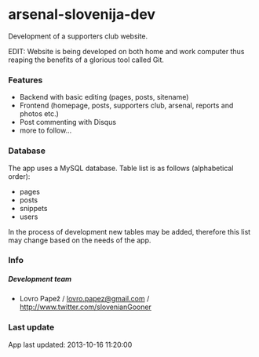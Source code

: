 arsenal-slovenija-dev
=====================

Development of a supporters club website.

EDIT: Website is being developed on both home and work computer thus reaping the benefits of a glorious tool called Git.

### Features

* Backend with basic editing (pages, posts, sitename)
* Frontend (homepage, posts, supporters club, arsenal, reports and photos etc.)
* Post commenting with Disqus
* more to follow...

### Database

The app uses a MySQL database. Table list is as follows (alphabetical order):

* pages
* posts
* snippets
* users

In the process of development new tables may be added, therefore this list may change based on the needs of the app.

### Info

##### Development team
* Lovro Papež / lovro.papez@gmail.com / http://www.twitter.com/slovenianGooner

### Last update

App last updated: 2013-10-16 11:20:00